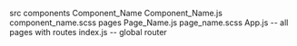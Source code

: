src
    components
        Component_Name <Folder>
            Component_Name.js
            component_name.scss
    pages  <Folder>
        Page_Name.js
        page_name.scss
App.js -- all pages with routes
index.js -- global router